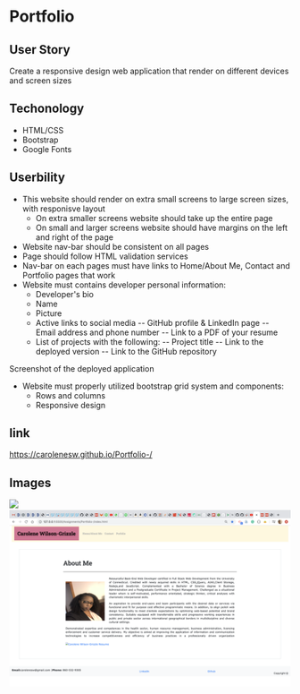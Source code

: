 # Portfolio 

## User Story 

Create a responsive design web application that render on different devices and screen sizes 

## Techonology

- HTML/CSS
- Bootstrap
- Google Fonts  

## Userbility

- This website should render on extra small screens to large screen sizes, with responisve layout
    - On extra smaller screens website should take up the entire page
    - On small and larger screens website should have margins on the left and right of the page
- Website nav-bar should be consistent on all pages 
- Page should follow HTML validation services
- Nav-bar on each pages must have links to Home/About Me, Contact and Portfolio pages that work
- Website must contains developer personal information:
    - Developer's bio 
    - Name
    - Picture
    - Active links to social media 
        -- GitHub profile & LinkedIn page
        -- Email address and phone number
        -- Link to a PDF of your resume
    - List of projects with the following:
        -- Project title
        -- Link to the deployed version
        -- Link to the GitHub repository

Screenshot of the deployed application
- Website must properly utilized bootstrap grid system and components:
    - Rows and columns 
    - Responsive design 

## link

https://carolenesw.github.io/Portfolio-/

## Images

<img src="asset/portfolio.png">


<img src="asset/image/about_me.png">

